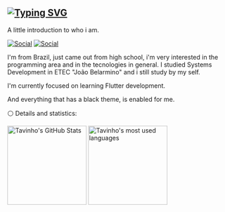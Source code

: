 ## [![Typing SVG](https://readme-typing-svg.herokuapp.com?font=Kanit&pause=1000&color=7D6CF7&size=30&center=true&vCenter=true&width=1000&heigth=100&lines=Tavinho)](https://git.io/typing-svg)

A little introduction to who i am.

[![Social](https://img.shields.io/badge/Twitter-1DA1F2?style=for-the-badge&logo=twitter&logoColor=black)](https://twitter.com/tavinhossaur)
[![Social](https://img.shields.io/badge/LinkedIn-0077B5?style=for-the-badge&logo=linkedin&logoColor=black)](https://www.linkedin.com/in/oct%C3%A1vio-barassa-a8090720a/)

I'm from Brazil, just came out from high school, i'm very interested in the programming area and in the tecnologies in general.
I studied Systems Development in ETEC "João Belarmino" and i still study by my self.

I'm currently focused on learning Flutter development.

And everything that has a black theme, is enabled for me.

⚪ Details and statistics: 

<div>
  <img alt="Tavinho's GitHub Stats" height="180em" src="https://github-readme-stats.vercel.app/api?username=tavinhossaur&show_icons=true&theme=tokyonight"/>
  <img alt="Tavinho's most used languages" height="180em" src="https://github-readme-stats.vercel.app/api/top-langs/?username=tavinhossaur&layout=compact&langs_count=7&theme=tokyonight"/>
</div>
